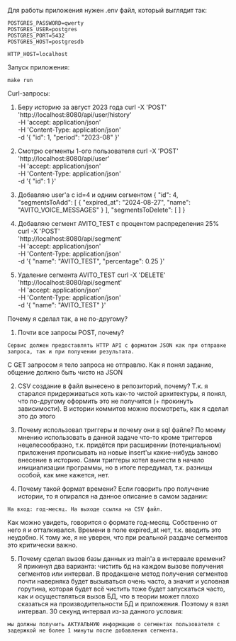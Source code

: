 Для работы приложения нужен .env файл, который выглядит так:
`````````
POSTGRES_PASSWORD=qwerty
POSTGRES_USER=postgres
POSTGRES_PORT=5432
POSTGRES_HOST=postgresdb

HTTP_HOST=localhost
`````````

Запуск приложения:
````````
make run
````````

Curl-запросы:

1. Беру историю за август 2023 года
curl -X 'POST' \
  'http://localhost:8080/api/user/history' \
  -H 'accept: application/json' \
  -H 'Content-Type: application/json' \
  -d '{
  "id": 1,
  "period": "2023-08"
}'

2. Смотрю сегменты 1-ого пользователя
curl -X 'POST' \
  'http://localhost:8080/api/user' \
  -H 'accept: application/json' \
  -H 'Content-Type: application/json' \
  -d '{
  "id": 1
}'

3. Добавляю user'а с id=4 и одним сегментом
{
  "id": 4,
  "segmentsToAdd": [
    {
      "expired_at": "2024-08-27",
      "name": "AVITO_VOICE_MESSAGES"
    }
  ],
  "segmentsToDelete": [
  ]
}

4. Добавляю сегмент AVITO_TEST с процентом распределения 25%
curl -X 'POST' \
  'http://localhost:8080/api/segment' \
  -H 'accept: application/json' \
  -H 'Content-Type: application/json' \
  -d '{
  "name": "AVITO_TEST",
  "percentage": 0.25
}'

5. Удаление сегмента AVITO_TEST
curl -X 'DELETE' \
  'http://localhost:8080/api/segment' \
  -H 'accept: application/json' \
  -H 'Content-Type: application/json' \
  -d '{
  "name": "AVITO_TEST"
}'

Почему я сделал так, а не по-другому?

1. Почти все запросы POST, почему?
``````
Сервис должен предоставлять HTTP API с форматом JSON как при отправке запроса, так и при получении результата.
``````
С GET запросом я тело запроса не отправлю. Как я понял задание, общение должно быть чисто на JSON

2. CSV создание в файл вынесено в репозиторий, почему?
Т.к. я старался придерживаться хоть как-то чистой архитектуры, я понял, что по-другому оформить это не получится (+ прокинуть зависимости).
В истории коммитов можно посмотреть, как я сделал это до этого

3. Почему использовал триггеры и почему они в sql файле?
По моему мнению использовать в данной задаче что-то кроме триггеров нецелесообразно, т.к. придётся при расширении (потенциальном) приложения
прописывать на новые insert'ы какие-нибудь заново внесение в историю. Сами триггеры хотел вынести в начало инициализации программы, но в итоге
передумал, т.к. разницы особой, как мне кажется, нет.

4. Почему такой формат времени?
Если говорить про получение истории, то я опирался на данное описание в самом задании:
`````````
На вход: год-месяц. На выходе ссылка на CSV файл.
`````````
Как можно увидеть, говорится о формате год-месяц. Собственно от него я и отталкивался.
Времени в поле expired_at нет, т.к. вводить это неудобно. К тому же, я не уверен, что при реальной раздаче сегментов это критически важно.

5. Почему сделал вызов базы данных из main'а в интервале времени?
Я прикинул два варианта: чистить бд на каждом вызове получения сегментов или интервал.
В продакшене метод получения сегментов почти наверняка будет вызываться очень часто, а значит и условная горутина, которая будет
всё чистить тоже будет запускаться часто, как и осуществляться вызов БД, что в теории может плохо сказаться на производительности
БД и приложения. Поэтому я взял интервал. 30 секунд интервал из-за данного условия:
`````````
мы должны получить АКТУАЛЬНУЮ информацию о сегментах пользователя с задержкой не более 1 минуты после добавления сегмента.
`````````